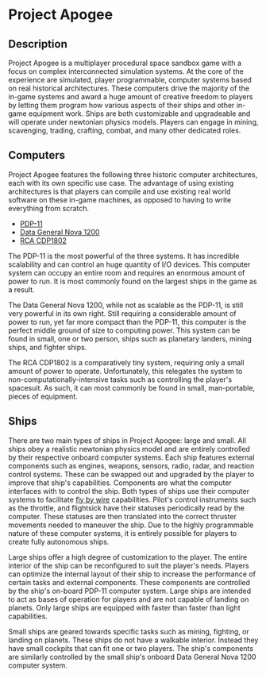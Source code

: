 # Project Apogee

## Description

Project Apogee is a multiplayer procedural space sandbox game with a focus on
complex interconnected simulation systems. At the core of the experience are
simulated, player programmable, computer systems based on real historical
architectures. These computers drive the majority of the in-game systems and
award a huge amount of creative freedom to players by letting them program how
various aspects of their ships and other in-game equipment work. Ships are both
customizable and upgradeable and will operate under newtonian physics models.
Players can engage in mining, scavenging, trading, crafting, combat, and many
other dedicated roles.

## Computers

Project Apogee features the following three historic computer architectures,
each with its own specific use case. The advantage of using existing
architectures is that players can compile and use existing real world software
on these in-game machines, as opposed to having to write everything from
scratch.

* [PDP-11](https://en.wikipedia.org/wiki/PDP-11)
* [Data General Nova 1200](https://en.wikipedia.org/wiki/Data_General_Nova)
* [RCA CDP1802](https://en.wikipedia.org/wiki/RCA_1802)

The PDP-11 is the most powerful of the three systems. It has incredible
scalability and can control an huge quantity of I/O devices. This computer
system can occupy an entire room and requires an enormous amount of power to
run. It is most commonly found on the largest ships in the game as a result.

The Data General Nova 1200, while not as scalable as the PDP-11, is still very
powerful in its own right. Still requiring a considerable amount of power to
run, yet far more compact than the PDP-11, this computer is the perfect middle
ground of size to computing power. This system can be found in small, one or two
person, ships such as planetary landers, mining ships, and fighter ships.

The RCA CDP1802 is a comparatively tiny system, requiring only a small amount
of power to operate. Unfortunately, this relegates the system to
non-computationally-intensive tasks such as controlling the player's spacesuit.
As such, it can most commonly be found in small, man-portable, pieces of
equipment.

## Ships

There are two main types of ships in Project Apogee: large and small. All ships
obey a realistic newtonian physics model and are entirely controlled by their
respective onboard computer systems. Each ship features external components such
as engines, weapons, sensors, radio, radar, and reaction control systems. These
can be swapped out and upgraded by the player to improve that ship's
capabilities. Components are what the computer interfaces with to control the
ship. Both types of ships use their computer systems to facilitate [fly by wire](https://en.wikipedia.org/wiki/Fly-by-wire) 
capabilities. Pilot's control instruments such as the throttle, and flightsick
have their statuses periodically read by the computer. These statuses are then
translated into the correct thruster movements needed to maneuver the ship.
Due to the highly programmable nature of these computer systems, it is entirely
possible for players to create fully autonomous ships.

Large ships offer a high degree of customization to the player. The entire
interior of the ship can be reconfigured to suit the player's needs. Players
can optimize the internal layout of their ship to increase the performance of
certain tasks and external components. These components are controlled by the
ship's on-board PDP-11 computer system. Large ships are intended to act as bases
of operation for players and are not capable of landing on planets. Only large
ships are equipped with faster than faster than light capabilities.

Small ships are geared towards specific tasks such as mining, fighting, or
landing on planets. These ships do not have a walkable interior. Instead they
have small cockpits that can fit one or two players. The ship's components are
similarly controlled by the small ship's onboard Data General Nova 1200
computer system.
